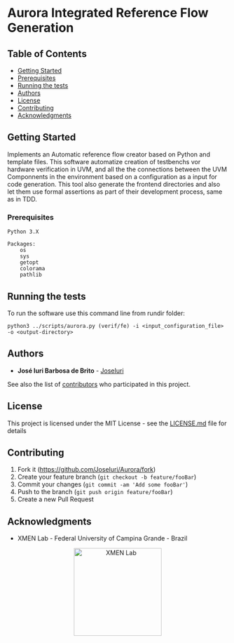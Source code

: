 # Aurora Integrated Reference Flow Generation

## Table of Contents

- [Getting Started](#getting-started)
- [Prerequisites](#prerequisites)
- [Running the tests](#running-the-tests)
- [Authors](#authors)
- [License](#license)
- [Contributing](#contributing)
- [Acknowledgments](#acknowledgments)

## Getting Started

Implements an Automatic reference flow creator based on Python and template files. This software automatize creation of testbenchs vor hardware verification in UVM, and all the the connections between the UVM Componnents in the environment based on a configuration as a input for code generation. This tool also generate the frontend directories and also let them use formal assertions as part of their development process, same as in TDD.

### Prerequisites

```
Python 3.X

Packages:
    os
    sys
    getopt
    colorama
    pathlib
```

## Running the tests

To run the software use this command line from rundir folder:

```
python3 ../scripts/aurora.py (verif/fe) -i <input_configuration_file> -o <output-directory>
```


## Authors

* **José Iuri Barbosa de Brito** - [JoseIuri](https://github.com/JoseIuri)

See also the list of [contributors](https://github.com/JoseIuri/XGeneratorTB/contributors) who participated in this project.

## License

This project is licensed under the MIT License - see the [LICENSE.md](LICENSE.md) file for details

## Contributing

1. Fork it (<https://github.com/JoseIuri/Aurora/fork>)
2. Create your feature branch (`git checkout -b feature/fooBar`)
3. Commit your changes (`git commit -am 'Add some fooBar'`)
4. Push to the branch (`git push origin feature/fooBar`)
5. Create a new Pull Request

## Acknowledgments

* XMEN Lab - Federal University of Campina Grande - Brazil

<p align="center">
  <a href="https://www.embedded.ufcg.edu.br/">
    <img alt="XMEN Lab" title="XMEN Lab" src="https://i.imgur.com/IzbZM0E.png" width="200">
  </a>
</p>
